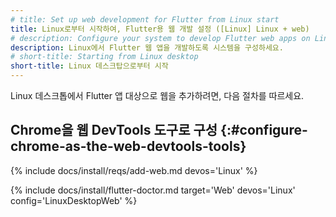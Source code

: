 ```yaml
---
# title: Set up web development for Flutter from Linux start
title: Linux로부터 시작하여, Flutter용 웹 개발 설정 ([Linux] Linux + web)
# description: Configure your system to develop Flutter web apps on Linux.
description: Linux에서 Flutter 웹 앱을 개발하도록 시스템을 구성하세요.
# short-title: Starting from Linux desktop
short-title: Linux 데스크탑으로부터 시작
---
```


Linux 데스크톱에서 Flutter 앱 대상으로 웹을 추가하려면, 다음 절차를 따르세요.

## Chrome을 웹 DevTools 도구로 구성 {:#configure-chrome-as-the-web-devtools-tools}

{% include docs/install/reqs/add-web.md devos='Linux' %}

{% include docs/install/flutter-doctor.md target='Web' devos='Linux' config='LinuxDesktopWeb' %}
